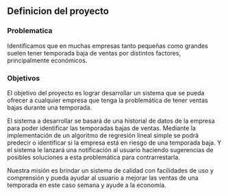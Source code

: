 ## Definicion del proyecto

### Problematica
Identificamos que en muchas empresas tanto pequeñas como grandes suelen tener temporada baja de ventas por distintos factores, principalmente económicos.

### Objetivos
El objetivo del proyecto es lograr desarrollar un sistema que se pueda ofrecer a cualquier empresa que tenga la problemática de tener ventas bajas durante una temporada.

El sistema a desarrollar se basará de una historial de datos de la empresa para poder identificar las temporadas bajas de ventas. Mediante la implementación de un algoritmo de regresión lineal simple se podrá predecir o identificar si la empresa está en riesgo de una temporada baja. Y el sistema le lanzará una notificación al usuario haciendo sugerencias de posibles soluciones a esta problemática para contrarrestarla.

Nuestra misión es brindar un sistema de calidad con facilidades de uso y comprensión y pueda ayudar al usuario a mejorar las ventas de una temporada en este caso semana y ayude a la economía.